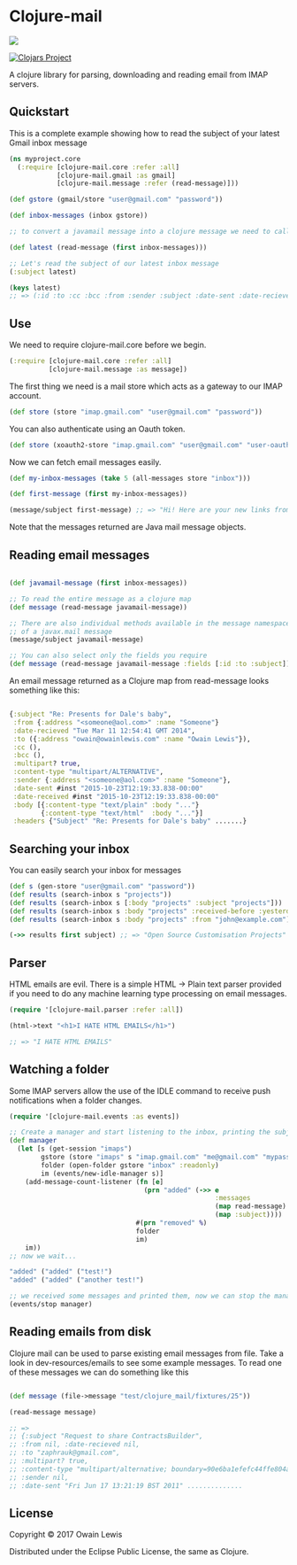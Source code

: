 # Clojure-mail

![](https://travis-ci.org/owainlewis/clojure-mail.svg?branch=master)

[![Clojars Project](http://clojars.org/io.forward/clojure-mail/latest-version.svg#)](http://clojars.org/io.forward/clojure-mail)

A clojure library for parsing, downloading and reading email from IMAP servers.

## Quickstart

This is a complete example showing how to read the subject of your latest Gmail inbox message

```clojure
(ns myproject.core
  (:require [clojure-mail.core :refer :all]
            [clojure-mail.gmail :as gmail]
            [clojure-mail.message :refer (read-message)]))

(def gstore (gmail/store "user@gmail.com" "password"))

(def inbox-messages (inbox gstore))

;; to convert a javamail message into a clojure message we need to call read-message

(def latest (read-message (first inbox-messages)))

;; Let's read the subject of our latest inbox message
(:subject latest)

(keys latest)
;; => (:id :to :cc :bcc :from :sender :subject :date-sent :date-recieved :multipart? :content-type :body :headers)

```

## Use

We need to require clojure-mail.core before we begin.

```clojure
(:require [clojure-mail.core :refer :all]
          [clojure-mail.message :as message])
```

The first thing we need is a mail store which acts as a gateway to our IMAP account.

```clojure
(def store (store "imap.gmail.com" "user@gmail.com" "password"))
```

You can also authenticate using an Oauth token.

```clojure
(def store (xoauth2-store "imap.gmail.com" "user@gmail.com" "user-oauth-token"))
```

Now we can fetch email messages easily.

```clojure
(def my-inbox-messages (take 5 (all-messages store "inbox")))

(def first-message (first my-inbox-messages))

(message/subject first-message) ;; => "Hi! Here are your new links from the weekend"
```

Note that the messages returned are Java mail message objects.


## Reading email messages

```clojure

(def javamail-message (first inbox-messages))

;; To read the entire message as a clojure map
(def message (read-message javamail-message))

;; There are also individual methods available in the message namespace. I.e to read the subject
;; of a javax.mail message
(message/subject javamail-message)

;; You can also select only the fields you require
(def message (read-message javamail-message :fields [:id :to :subject]))

```

An email message returned as a Clojure map from read-message looks something like this:

```clojure

{:subject "Re: Presents for Dale's baby",
 :from {:address "<someone@aol.com>" :name "Someone"}
 :date-recieved "Tue Mar 11 12:54:41 GMT 2014",
 :to ({:address "owain@owainlewis.com" :name "Owain Lewis"}),
 :cc (),
 :bcc (),
 :multipart? true,
 :content-type "multipart/ALTERNATIVE",
 :sender {:address "<someone@aol.com>" :name "Someone"},
 :date-sent #inst "2015-10-23T12:19:33.838-00:00"
 :date-received #inst "2015-10-23T12:19:33.838-00:00"
 :body [{:content-type "text/plain" :body "..."}
        {:content-type "text/html"  :body "..."}]
 :headers {"Subject" "Re: Presents for Dale's baby" .......}

```

## Searching your inbox

You can easily search your inbox for messages

```clojure
(def s (gen-store "user@gmail.com" "password"))
(def results (search-inbox s "projects"))
(def results (search-inbox s [:body "projects" :subject "projects"]))
(def results (search-inbox s :body "projects" :received-before :yesterday))
(def results (search-inbox s :body "projects" :from "john@example.com"))

(->> results first subject) ;; => "Open Source Customisation Projects"
```

## Parser

HTML emails are evil. There is a simple HTML -> Plain text parser provided if you need to
do any machine learning type processing on email messages.

```clojure
(require '[clojure-mail.parser :refer :all])

(html->text "<h1>I HATE HTML EMAILS</h1>")

;; => "I HATE HTML EMAILS"

```

## Watching a folder

Some IMAP servers allow the use of the IDLE command to receive push notifications when a folder changes.

```clojure
(require '[clojure-mail.events :as events])

;; Create a manager and start listening to the inbox, printing the subject of new messages
(def manager
  (let [s (get-session "imaps")
        gstore (store "imaps" s "imap.gmail.com" "me@gmail.com" "mypassword")
        folder (open-folder gstore "inbox" :readonly)
        im (events/new-idle-manager s)]
    (add-message-count-listener (fn [e]
                                  (prn "added" (->> e
                                                    :messages
                                                    (map read-message)
                                                    (map :subject))))
                                #(prn "removed" %)
                                folder
                                im)
    im))
;; now we wait...

"added" ("added" ("test!")
"added" ("added" ("another test!")

;; we received some messages and printed them, now we can stop the manager as we are finished
(events/stop manager)

```

## Reading emails from disk

Clojure mail can be used to parse existing email messages from file. Take a look in dev-resources/emails to see some example messages. To read one of these messages we can do something like this


```clojure

(def message (file->message "test/clojure_mail/fixtures/25"))

(read-message message)

;; =>
;; {:subject "Request to share ContractsBuilder",
;; :from nil, :date-recieved nil,
;; :to "zaphrauk@gmail.com",
;; :multipart? true,
;; :content-type "multipart/alternative; boundary=90e6ba1efefc44ffe804a5e76c56",
;; :sender nil,
;; :date-sent "Fri Jun 17 13:21:19 BST 2011" ..............

```

## License

Copyright © 2017 Owain Lewis

Distributed under the Eclipse Public License, the same as Clojure.
